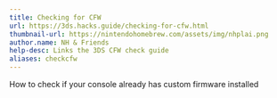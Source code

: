 ```yaml
---
title: Checking for CFW
url: https://3ds.hacks.guide/checking-for-cfw.html
thumbnail-url: https://nintendohomebrew.com/assets/img/nhplai.png
author.name: NH & Friends
help-desc: Links the 3DS CFW check guide
aliases: checkcfw
---
```


How to check if your console already has custom firmware installed
